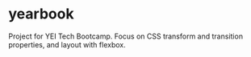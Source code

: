 yearbook
========

Project for YEI Tech Bootcamp. Focus on CSS transform and transition properties, and layout with flexbox.
